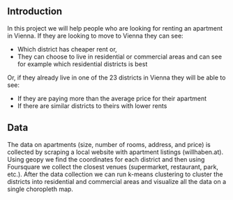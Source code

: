 ## Introduction

<stronh>In this project we will help people who are looking for renting an apartment in Vienna. If they are looking to move to Vienna they can see:</stronh>
<ul>
<li> Which district has cheaper rent or,
<li> They can choose to live in residential or commercial areas and can see for example which residential districts is best
</ul>

<stronh>Or, if they already live in one of the 23 districts in Vienna they will be able to see:</stronh>
<ul>
<li> If they are paying more than the average price for their apartment  
<li> If there are similar districts to theirs with lower rents
</ul>

## Data
The data on apartments (size, number of rooms, address, and price) is collected by scraping a local website with apartment listings (willhaben.at). Using geopy we find the coordinates for each district and then using Foursquare we collect the closest venues (supermarket, restaurant, park, etc.). After the data collection we can run k-means clustering to cluster the districts into residential and commercial areas and visualize all the data on a single choropleth map.
